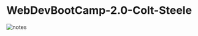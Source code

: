 # WebDevBootCamp-2.0-Colt-Steele
![notes](https://docs.google.com/document/d/1wt-WIsY8aHNjr2LbTTYRbLi-TRpmDAYcLuV4QvKckOw/edit?usp=sharing)
